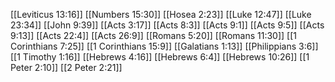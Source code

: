 [[Leviticus 13:16]]
[[Numbers 15:30]]
[[Hosea 2:23]]
[[Luke 12:47]]
[[Luke 23:34]]
[[John 9:39]]
[[Acts 3:17]]
[[Acts 8:3]]
[[Acts 9:1]]
[[Acts 9:5]]
[[Acts 9:13]]
[[Acts 22:4]]
[[Acts 26:9]]
[[Romans 5:20]]
[[Romans 11:30]]
[[1 Corinthians 7:25]]
[[1 Corinthians 15:9]]
[[Galatians 1:13]]
[[Philippians 3:6]]
[[1 Timothy 1:16]]
[[Hebrews 4:16]]
[[Hebrews 6:4]]
[[Hebrews 10:26]]
[[1 Peter 2:10]]
[[2 Peter 2:21]]
